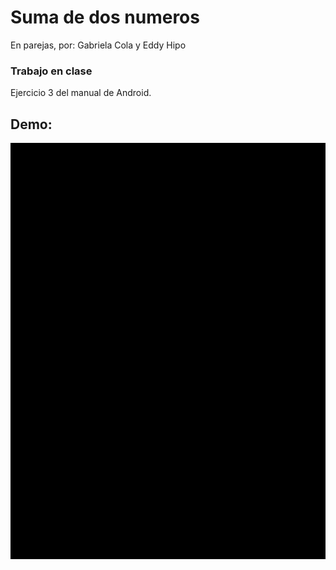 # Suma de dos numeros
En parejas, por: Gabriela Cola y Eddy Hipo
### Trabajo en clase
Ejercicio 3 del manual de Android.
## Demo:
 
![Demo](https://github.com/GabiCC08/firstNativeApp/blob/main/appNativa.gif)
